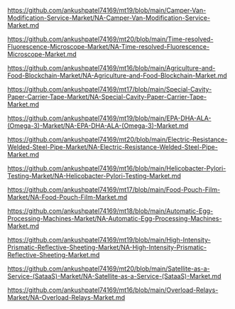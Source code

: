 <p><a href="https://github.com/ankushpatel74169/mt19/blob/main/Camper-Van-Modification-Service-Market/NA-Camper-Van-Modification-Service-Market.md">https://github.com/ankushpatel74169/mt19/blob/main/Camper-Van-Modification-Service-Market/NA-Camper-Van-Modification-Service-Market.md</a></p><p><a href="https://github.com/ankushpatel74169/mt20/blob/main/Time-resolved-Fluorescence-Microscope-Market/NA-Time-resolved-Fluorescence-Microscope-Market.md">https://github.com/ankushpatel74169/mt20/blob/main/Time-resolved-Fluorescence-Microscope-Market/NA-Time-resolved-Fluorescence-Microscope-Market.md</a></p><p><a href="https://github.com/ankushpatel74169/mt16/blob/main/Agriculture-and-Food-Blockchain-Market/NA-Agriculture-and-Food-Blockchain-Market.md">https://github.com/ankushpatel74169/mt16/blob/main/Agriculture-and-Food-Blockchain-Market/NA-Agriculture-and-Food-Blockchain-Market.md</a></p><p><a href="https://github.com/ankushpatel74169/mt17/blob/main/Special-Cavity-Paper-Carrier-Tape-Market/NA-Special-Cavity-Paper-Carrier-Tape-Market.md">https://github.com/ankushpatel74169/mt17/blob/main/Special-Cavity-Paper-Carrier-Tape-Market/NA-Special-Cavity-Paper-Carrier-Tape-Market.md</a></p><p><a href="https://github.com/ankushpatel74169/mt19/blob/main/EPA-DHA-ALA-(Omega-3)-Market/NA-EPA-DHA-ALA-(Omega-3)-Market.md">https://github.com/ankushpatel74169/mt19/blob/main/EPA-DHA-ALA-(Omega-3)-Market/NA-EPA-DHA-ALA-(Omega-3)-Market.md</a></p><p><a href="https://github.com/ankushpatel74169/mt20/blob/main/Electric-Resistance-Welded-Steel-Pipe-Market/NA-Electric-Resistance-Welded-Steel-Pipe-Market.md">https://github.com/ankushpatel74169/mt20/blob/main/Electric-Resistance-Welded-Steel-Pipe-Market/NA-Electric-Resistance-Welded-Steel-Pipe-Market.md</a></p><p><a href="https://github.com/ankushpatel74169/mt16/blob/main/Helicobacter-Pylori-Testing-Market/NA-Helicobacter-Pylori-Testing-Market.md">https://github.com/ankushpatel74169/mt16/blob/main/Helicobacter-Pylori-Testing-Market/NA-Helicobacter-Pylori-Testing-Market.md</a></p><p><a href="https://github.com/ankushpatel74169/mt17/blob/main/Food-Pouch-Film-Market/NA-Food-Pouch-Film-Market.md">https://github.com/ankushpatel74169/mt17/blob/main/Food-Pouch-Film-Market/NA-Food-Pouch-Film-Market.md</a></p><p><a href="https://github.com/ankushpatel74169/mt18/blob/main/Automatic-Egg-Processing-Machines-Market/NA-Automatic-Egg-Processing-Machines-Market.md">https://github.com/ankushpatel74169/mt18/blob/main/Automatic-Egg-Processing-Machines-Market/NA-Automatic-Egg-Processing-Machines-Market.md</a></p><p><a href="https://github.com/ankushpatel74169/mt19/blob/main/High-Intensity-Prismatic-Reflective-Sheeting-Market/NA-High-Intensity-Prismatic-Reflective-Sheeting-Market.md">https://github.com/ankushpatel74169/mt19/blob/main/High-Intensity-Prismatic-Reflective-Sheeting-Market/NA-High-Intensity-Prismatic-Reflective-Sheeting-Market.md</a></p><p><a href="https://github.com/ankushpatel74169/mt20/blob/main/Satellite-as-a-Service-(SataaS)-Market/NA-Satellite-as-a-Service-(SataaS)-Market.md">https://github.com/ankushpatel74169/mt20/blob/main/Satellite-as-a-Service-(SataaS)-Market/NA-Satellite-as-a-Service-(SataaS)-Market.md</a></p><p><a href="https://github.com/ankushpatel74169/mt16/blob/main/Overload-Relays-Market/NA-Overload-Relays-Market.md">https://github.com/ankushpatel74169/mt16/blob/main/Overload-Relays-Market/NA-Overload-Relays-Market.md</a></p>

